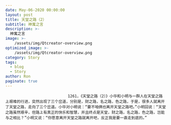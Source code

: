 ```yaml
---
date: May-06-2020 00:00:00
layout: post
title: 天堂之路（2）
subtitle: 神寓之言
description: >-
  神寓之言
image: >-
    /assets/img/Qtcreator-overview.png
optimized_image: >-
    /assets/img/Qtcreator-overview.png
category: Story
tags:
  - blog
  - Story
author: Ron
paginate: true
---
```


							　　1261，《天堂之路（2）》小华和小明与一群人在天堂之路上艰难的行进，突然出现了三个岔道，分别是，财之路，名之路，色之路，于是，很多人就离开了天堂之路，走向了三个岔道。小华对小明说：“要不咱俩也离开天堂之路吧。”小明回说：“天堂之路虽然艰辛，但路上有真正的快乐和智慧，并且终点是天堂，财之路，名之路，色之路，岂能与之相比？”小明又说：“你愿意离开天堂之路就离开吧，反正我是要一直走到底的。”
							
							
						